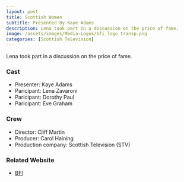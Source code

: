 ```yaml
---
layout: post
title: Scottish Women
subtitle: Presented By Kaye Adams
description: Lena took part in a discussion on the price of fame.
image: /assets/images/Media-Logos/bfi_logo_transp.png
categories: [Scottish Television]
---
```


Lena took part in a discussion on the price of fame.

### Cast
* Presenter: Kaye Adams
* Paricipant: Lena Zavaroni
* Paricipant: Dorothy Paul
* Paricipant: Eve Graham

### Crew
* Director: Cliff Martin
* Producer: Carol Haining
* Production company: Scottish Television (STV)

### Related Website
* [BFI](https://www.bfi.org.uk/films-tv-people/4ce2b7cbd007b)
